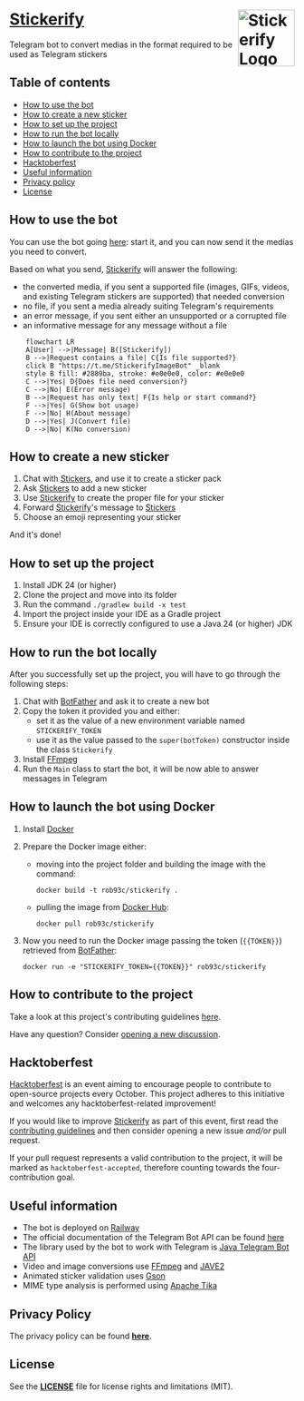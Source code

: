 # <img src="src/main/resources/images/stickerify.svg" alt="Stickerify Logo" align="right" width="100">[Stickerify](https://t.me/StickerifyImageBot)

Telegram bot to convert medias in the format required to be used as Telegram stickers

## Table of contents

* [How to use the bot](#how-to-use-the-bot)
* [How to create a new sticker](#how-to-create-a-new-sticker)
* [How to set up the project](#how-to-set-up-the-project)
* [How to run the bot locally](#how-to-run-the-bot-locally)
* [How to launch the bot using Docker](#how-to-launch-the-bot-using-docker)
* [How to contribute to the project](#how-to-contribute-to-the-project)
* [Hacktoberfest](#hacktoberfest)
* [Useful information](#useful-information)
* [Privacy policy](#privacy-policy)
* [License](#license)

## How to use the bot

You can use the bot going [here](https://t.me/StickerifyImageBot): start it, and you can now send it the medias you need
to convert.

Based on what you send, [Stickerify](https://t.me/StickerifyImageBot) will answer the following:

* the converted media, if you sent a supported file (images, GIFs, videos, and existing Telegram stickers are supported)
  that needed conversion
* no file, if you sent a media already suiting Telegram's requirements
* an error message, if you sent either an unsupported or a corrupted file
* an informative message for any message without a file

```mermaid
    flowchart LR
    A[User] -->|Message| B([Stickerify])
    B -->|Request contains a file| C{Is file supported?}
    click B "https://t.me/StickerifyImageBot" _blank
    style B fill: #2889ba, stroke: #e0e0e0, color: #e0e0e0
    C -->|Yes| D{Does file need conversion?}
    C -->|No| E(Error message)
    B -->|Request has only text| F{Is help or start command?}
    F -->|Yes| G(Show bot usage)
    F -->|No| H(About message)
    D -->|Yes| J(Convert file)
    D -->|No| K(No conversion)
```

## How to create a new sticker

1. Chat with [Stickers](https://t.me/Stickers), and use it to create a sticker pack
2. Ask [Stickers](https://t.me/Stickers) to add a new sticker
3. Use [Stickerify](https://t.me/StickerifyImageBot) to create the proper file for your sticker
4. Forward [Stickerify](https://t.me/StickerifyImageBot)'s message to [Stickers](https://t.me/Stickers)
5. Choose an emoji representing your sticker

And it's done!

## How to set up the project

1. Install JDK 24 (or higher)
2. Clone the project and move into its folder
3. Run the command `./gradlew build -x test`
4. Import the project inside your IDE as a Gradle project
5. Ensure your IDE is correctly configured to use a Java 24 (or higher) JDK

## How to run the bot locally

After you successfully set up the project, you will have to go through the following steps:

1. Chat with [BotFather](https://t.me/BotFather) and ask it to create a new bot
2. Copy the token it provided you and either:
    * set it as the value of a new environment variable named `STICKERIFY_TOKEN`
    * use it as the value passed to the `super(botToken)` constructor inside the class `Stickerify`
3. Install [FFmpeg](https://ffmpeg.org/download.html)
4. Run the `Main` class to start the bot, it will be now able to answer messages in Telegram

## How to launch the bot using Docker

1. Install [Docker](https://docs.docker.com/get-docker/)
2. Prepare the Docker image either:
    * moving into the project folder and building the image with the command:

       ```shell
       docker build -t rob93c/stickerify .
       ```

    * pulling the image from [Docker Hub](https://hub.docker.com/):

       ```shell
       docker pull rob93c/stickerify
       ```

3. Now you need to run the Docker image passing the token (`{{TOKEN}}`) retrieved
   from [BotFather](https://t.me/BotFather):

   ```shell
   docker run -e "STICKERIFY_TOKEN={{TOKEN}}" rob93c/stickerify
   ```

## How to contribute to the project

Take a look at this project's contributing guidelines [here](CONTRIBUTING.md).

Have any question? Consider [opening a new discussion](https://github.com/Stickerifier/Stickerify/discussions/new).

## Hacktoberfest

[Hacktoberfest](https://hacktoberfest.com/) is an event aiming to encourage people to contribute to open-source projects
every October.
This project adheres to this initiative and welcomes any hacktoberfest-related improvement!

If you would like to improve [Stickerify](https://t.me/StickerifyImageBot) as part of this event, first read
the [contributing guidelines](CONTRIBUTING.md) and then consider opening a new issue _and/or_ pull request.

If your pull request represents a valid contribution to the project, it will be marked as `hacktoberfest-accepted`,
therefore counting towards the four-contribution goal.

## Useful information

* The bot is deployed on [Railway](https://railway.app?referralCode=rob)
* The official documentation of the Telegram Bot API can be found [here](https://core.telegram.org/bots)
* The library used by the bot to work with Telegram is [Java Telegram Bot API](https://github.com/pengrad/java-telegram-bot-api)
* Video and image conversions use [FFmpeg](https://ffmpeg.org/) and [JAVE2](https://github.com/a-schild/jave2)
* Animated sticker validation uses [Gson](https://github.com/google/gson)
* MIME type analysis is performed using [Apache Tika](https://tika.apache.org/)

## Privacy Policy

The privacy policy can be found [**here**](PRIVACY_POLICY.md).

## License

See the [**LICENSE**](LICENSE) file for license rights and limitations (MIT).
